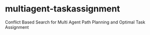 # multiagent-taskassignment
Conflict Based Search for Multi Agent Path Planning and Optimal Task Assignment
